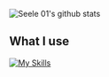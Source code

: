 ![Seele 01's github stats](https://github-readme-stats.vercel.app/api?username=IAmOtaque&show_icons=true&theme=dracula&hide=stars,issues)
## What I use
[![My Skills](https://skillicons.dev/icons?i=py,nodejs,ts,react,remix,php&theme=light)](https://skillicons.dev)
